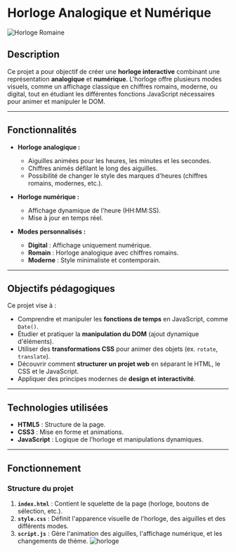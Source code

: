 ﻿# Horloge Analogique et Numérique
 
![Horloge Romaine](https://github.com/user-attachments/assets/d97f5775-8cd0-4ffd-a301-b73345bfc998)

## Description

Ce projet a pour objectif de créer une **horloge interactive** combinant une représentation **analogique** et **numérique**. L'horloge offre plusieurs modes visuels, comme un affichage classique en chiffres romains, moderne, ou digital, tout en étudiant les différentes fonctions JavaScript nécessaires pour animer et manipuler le DOM.

---

## Fonctionnalités

- **Horloge analogique :**
  - Aiguilles animées pour les heures, les minutes et les secondes.
  - Chiffres animés défilant le long des aiguilles.
  - Possibilité de changer le style des marques d'heures (chiffres romains, modernes, etc.).

- **Horloge numérique :**
  - Affichage dynamique de l'heure (HH:MM:SS).
  - Mise à jour en temps réel.

- **Modes personnalisés :**
  - **Digital** : Affichage uniquement numérique.
  - **Romain** : Horloge analogique avec chiffres romains.
  - **Moderne** : Style minimaliste et contemporain.

---

## Objectifs pédagogiques

Ce projet vise à :
- Comprendre et manipuler les **fonctions de temps** en JavaScript, comme `Date()`.
- Étudier et pratiquer la **manipulation du DOM** (ajout dynamique d'éléments).
- Utiliser des **transformations CSS** pour animer des objets (ex. `rotate`, `translate`).
- Découvrir comment **structurer un projet web** en séparant le HTML, le CSS et le JavaScript.
- Appliquer des principes modernes de **design et interactivité**.

---

## Technologies utilisées

- **HTML5** : Structure de la page.
- **CSS3** : Mise en forme et animations.
- **JavaScript** : Logique de l'horloge et manipulations dynamiques.

---

## Fonctionnement

### Structure du projet
1. **`index.html`** : Contient le squelette de la page (horloge, boutons de sélection, etc.).
2. **`style.css`** : Définit l'apparence visuelle de l'horloge, des aiguilles et des différents modes.
3. **`script.js`** : Gère l'animation des aiguilles, l'affichage numérique, et les changements de thème.
![horloge](https://github.com/user-attachments/assets/11888128-0461-4e29-bf7e-a8ae7bbe97b4)
